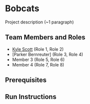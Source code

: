 # Bobcats

Project description (~1 paragraph)

## Team Members and Roles

* [Kyle Scott](https://github.com/kyle512/CIS350-HW2-Scott.git) (Role 1, Role 2)
* [Parker Bernreuter] (Role 3, Role 4)
* Member 3 (Role 5, Role 6)
* Member 4 (Role 7, Role 8)

## Prerequisites

## Run Instructions
